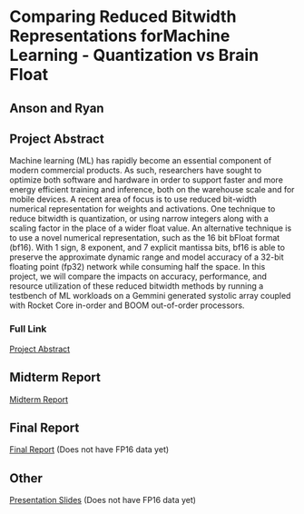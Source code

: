 # Comparing Reduced Bitwidth Representations forMachine Learning - Quantization vs Brain Float
## Anson and Ryan

## Project Abstract

Machine learning (ML) has rapidly become an essential component of modern commercial products. As such, researchers have sought to optimize both software and hardware in order to support faster and more energy efficient training and inference, both on the warehouse scale and for mobile devices. A recent area of focus is to use reduced bit-width numerical representation for weights and activations. One technique to reduce bitwidth is quantization, or using narrow integers along with a scaling factor in the place of a wider float value. An alternative technique is to use a novel numerical representation, such as the 16 bit bFloat format (bf16). With 1 sign, 8 exponent, and 7 explicit mantissa bits, bf16 is able to preserve the approximate dynamic range and model accuracy of a 32-bit floating point (fp32) network while consuming half the space. In this project, we will compare the impacts on accuracy, performance, and resource utilization of these reduced bitwidth methods by running a testbench of ML workloads on a Gemmini generated systolic array coupled with Rocket Core in-order and BOOM out-of-order processors.

### Full Link
[Project Abstract](https://docs.google.com/viewer?url=https://github.com/TsaiAnson/241b_project/raw/master/Project%20Abstract.pdf)


## Midterm Report
[Midterm Report](https://docs.google.com/viewer?url=https://github.com/TsaiAnson/241b_project/raw/master/Midterm%20Report.pdf)

## Final Report
[Final Report](https://docs.google.com/viewer?url=https://github.com/TsaiAnson/241b_project/raw/master/Final%20Report.pdf)
(Does not have FP16 data yet)

## Other
[Presentation Slides](https://docs.google.com/viewer?url=https://github.com/TsaiAnson/241b_project/raw/master/Final%20Presentation.pdf)
(Does not have FP16 data yet)
